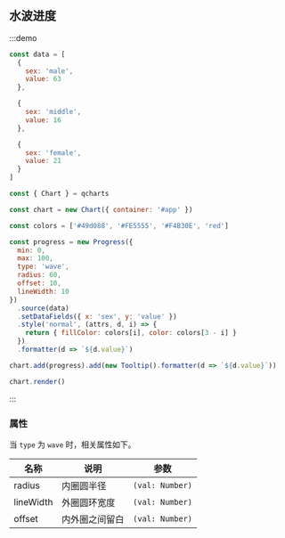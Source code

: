 ## 水波进度

:::demo

```javascript
const data = [
  {
    sex: 'male',
    value: 63
  },

  {
    sex: 'middle',
    value: 16
  },

  {
    sex: 'female',
    value: 21
  }
]

const { Chart } = qcharts

const chart = new Chart({ container: '#app' })

const colors = ['#49d088', '#FE5555', '#F4B30E', 'red']

const progress = new Progress({
  min: 0,
  max: 100,
  type: 'wave',
  radius: 60,
  offset: 10,
  lineWidth: 10
})
  .source(data)
  .setDataFields({ x: 'sex', y: 'value' })
  .style('normal', (attrs, d, i) => {
    return { fillColor: colors[i], color: colors[3 - i] }
  })
  .formatter(d => `${d.value}`)

chart.add(progress).add(new Tooltip().formatter(d => `${d.value}`))

chart.render()
```

:::

### 属性

当 `type` 为 `wave` 时，相关属性如下。

| 名称      | 说明           | 参数            |
| --------- | -------------- | --------------- |
| radius    | 内圈圆半径     | `(val: Number)` |
| lineWidth | 外圈圆环宽度   | `(val: Number)` |
| offset    | 内外圈之间留白 | `(val: Number)` |
